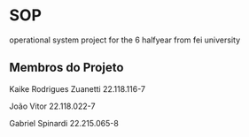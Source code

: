 # SOP
 operational system project for the 6 halfyear from fei university
 
 ## Membros do Projeto
 
 Kaike Rodrigues Zuanetti 22.118.116-7
 
 João Vitor  22.118.022-7
 
 Gabriel Spinardi 22.215.065-8
